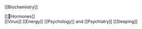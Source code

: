 
[[Biochemistry]]


[[🧬Hormones]]   
[[Virus]]
[[Energy]]
[[Psychology]] and [[Psychiatry]]
[[Sleeping]]